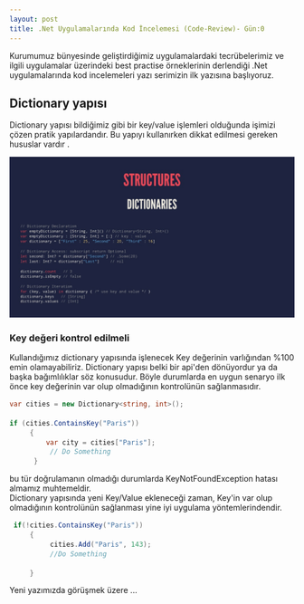 ```yaml
---
layout: post
title: .Net Uygulamalarında Kod İncelemesi (Code-Review)- Gün:0
---  
```


Kurumumuz bünyesinde geliştirdiğimiz uygulamalardaki tecrübelerimiz ve ilgili uygulamalar üzerindeki best practise örneklerinin derlendiği .Net uygulamalarında  kod incelemeleri yazı serimizin ilk yazısına başlıyoruz. 

## Dictionary yapısı 
Dictionary yapısı bildiğimiz gibi bir key/value işlemleri olduğunda işimizi çözen pratik yapılardandır. Bu yapıyı kullanırken dikkat edilmesi gereken hususlar  vardır .      

![dictionary](/images/dictionary.jpg)  


### Key değeri kontrol edilmeli   

Kullandığımız dictionary yapısında işlenecek Key değerinin varlığından %100 emin olamayabiliriz. Dictionary yapısı belki bir api'den dönüyordur ya da başka bağımlılıklar söz konusudur. Böyle durumlarda en uygun senaryo ilk önce key değerinin var olup olmadığının kontrolünün sağlanmasıdır. 
``` c# 
var cities = new Dictionary<string, int>();

if (cities.ContainsKey("Paris"))
     {
         var city = cities["Paris"];
          // Do Something
      }


```

bu tür doğrulamanın olmadığı durumlarda KeyNotFoundException hatası almamız muhtemeldir.   
Dictionary yapısında yeni Key/Value ekleneceği zaman, Key'in var olup olmadığının kontrolünün sağlanması yine iyi uygulama yöntemlerindendir.  
``` c#
 if(!cities.ContainsKey("Paris"))
     {
          cities.Add("Paris", 143);
          //Do Something

     }

```


Yeni yazımızda görüşmek üzere ...
